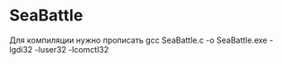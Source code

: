 # SeaBattle
Для компиляции нужно прописать gcc SeaBattle.c -o SeaBattle.exe -lgdi32 -luser32 -lcomctl32
